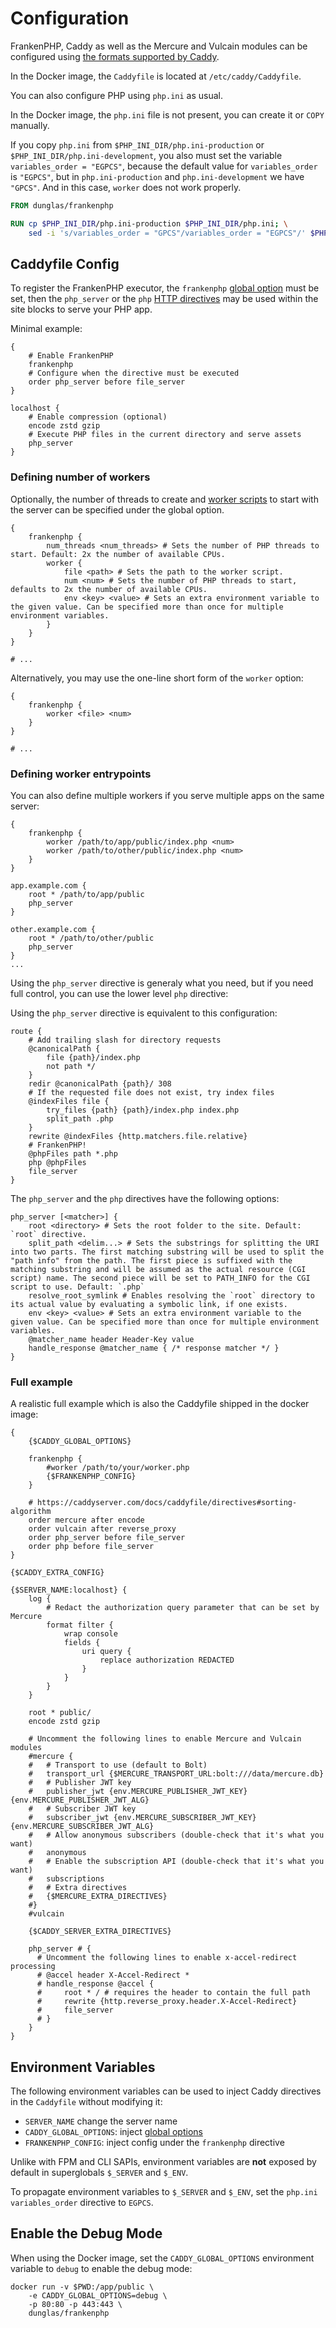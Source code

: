 # Configuration

FrankenPHP, Caddy as well as the Mercure and Vulcain modules can be configured using [the formats supported by Caddy](https://caddyserver.com/docs/getting-started#your-first-config).

In the Docker image, the `Caddyfile` is located at `/etc/caddy/Caddyfile`.

You can also configure PHP using `php.ini` as usual.

In the Docker image, the `php.ini` file is not present, you can create it or `COPY` manually.

If you copy `php.ini` from `$PHP_INI_DIR/php.ini-production` or `$PHP_INI_DIR/php.ini-development`, you also must set the variable `variables_order = "EGPCS"`, because the default value for `variables_order` is `"EGPCS"`, but in `php.ini-production` and `php.ini-development` we have `"GPCS"`. And in this case, `worker` does not work properly.

```dockerfile
FROM dunglas/frankenphp

RUN cp $PHP_INI_DIR/php.ini-production $PHP_INI_DIR/php.ini; \
    sed -i 's/variables_order = "GPCS"/variables_order = "EGPCS"/' $PHP_INI_DIR/php.ini;
```

## Caddyfile Config

To register the FrankenPHP executor, the `frankenphp` [global option](https://caddyserver.com/docs/caddyfile/concepts#global-options) must be set, then the `php_server` or the `php` [HTTP directives](https://caddyserver.com/docs/caddyfile/concepts#directives) may be used within the site blocks to serve your PHP app.

Minimal example:

```caddyfile
{
	# Enable FrankenPHP
	frankenphp
	# Configure when the directive must be executed
	order php_server before file_server
}

localhost {
	# Enable compression (optional)
	encode zstd gzip
	# Execute PHP files in the current directory and serve assets
	php_server
}
```

### Defining number of workers

Optionally, the number of threads to create and [worker scripts](worker.md) to start with the server can be specified under the global option.

```caddyfile
{
	frankenphp {
		num_threads <num_threads> # Sets the number of PHP threads to start. Default: 2x the number of available CPUs.
		worker {
			file <path> # Sets the path to the worker script.
			num <num> # Sets the number of PHP threads to start, defaults to 2x the number of available CPUs.
			env <key> <value> # Sets an extra environment variable to the given value. Can be specified more than once for multiple environment variables.
		}
	}
}

# ...
```

Alternatively, you may use the one-line short form of the `worker` option:

```caddyfile
{
	frankenphp {
		worker <file> <num>
	}
}

# ...
```

### Defining worker entrypoints

You can also define multiple workers if you serve multiple apps on the same server:

```caddyfile
{
	frankenphp {
		worker /path/to/app/public/index.php <num>
		worker /path/to/other/public/index.php <num>
	}
}

app.example.com {
	root * /path/to/app/public
	php_server
}

other.example.com {
	root * /path/to/other/public
	php_server
}
...
```

Using the `php_server` directive is generaly what you need,
but if you need full control, you can use the lower level `php` directive:

Using the `php_server` directive is equivalent to this configuration:

```caddyfile
route {
	# Add trailing slash for directory requests
	@canonicalPath {
		file {path}/index.php
		not path */
	}
	redir @canonicalPath {path}/ 308
	# If the requested file does not exist, try index files
	@indexFiles file {
		try_files {path} {path}/index.php index.php
		split_path .php
	}
	rewrite @indexFiles {http.matchers.file.relative}
	# FrankenPHP!
	@phpFiles path *.php
	php @phpFiles
	file_server
}
```

The `php_server` and the `php` directives have the following options:

```caddyfile
php_server [<matcher>] {
	root <directory> # Sets the root folder to the site. Default: `root` directive.
	split_path <delim...> # Sets the substrings for splitting the URI into two parts. The first matching substring will be used to split the "path info" from the path. The first piece is suffixed with the matching substring and will be assumed as the actual resource (CGI script) name. The second piece will be set to PATH_INFO for the CGI script to use. Default: `.php`
	resolve_root_symlink # Enables resolving the `root` directory to its actual value by evaluating a symbolic link, if one exists.
	env <key> <value> # Sets an extra environment variable to the given value. Can be specified more than once for multiple environment variables.
	@matcher_name header Header-Key value
	handle_response @matcher_name { /* response matcher */ }
}
```

### Full example

A realistic full example which is also the Caddyfile shipped in the docker image:

```caddyfile
{
	{$CADDY_GLOBAL_OPTIONS}

	frankenphp {
		#worker /path/to/your/worker.php
		{$FRANKENPHP_CONFIG}
	}

	# https://caddyserver.com/docs/caddyfile/directives#sorting-algorithm
	order mercure after encode
	order vulcain after reverse_proxy
	order php_server before file_server
	order php before file_server
}

{$CADDY_EXTRA_CONFIG}

{$SERVER_NAME:localhost} {
	log {
		# Redact the authorization query parameter that can be set by Mercure
		format filter {
			wrap console
			fields {
				uri query {
					replace authorization REDACTED
				}
			}
		}
	}

	root * public/
	encode zstd gzip

	# Uncomment the following lines to enable Mercure and Vulcain modules
	#mercure {
	#	# Transport to use (default to Bolt)
	#	transport_url {$MERCURE_TRANSPORT_URL:bolt:///data/mercure.db}
	#	# Publisher JWT key
	#	publisher_jwt {env.MERCURE_PUBLISHER_JWT_KEY} {env.MERCURE_PUBLISHER_JWT_ALG}
	#	# Subscriber JWT key
	#	subscriber_jwt {env.MERCURE_SUBSCRIBER_JWT_KEY} {env.MERCURE_SUBSCRIBER_JWT_ALG}
	#	# Allow anonymous subscribers (double-check that it's what you want)
	#	anonymous
	#	# Enable the subscription API (double-check that it's what you want)
	#	subscriptions
	#	# Extra directives
	#	{$MERCURE_EXTRA_DIRECTIVES}
	#}
	#vulcain

	{$CADDY_SERVER_EXTRA_DIRECTIVES}

	php_server # {
	  #	Uncomment the following lines to enable x-accel-redirect processing
	  #	@accel header X-Accel-Redirect *
	  #	handle_response @accel {
	  #		root * / # requires the header to contain the full path
	  #		rewrite {http.reverse_proxy.header.X-Accel-Redirect}
	  #		file_server
	  #	}
	}
}
```

## Environment Variables

The following environment variables can be used to inject Caddy directives in the `Caddyfile` without modifying it:

* `SERVER_NAME` change the server name
* `CADDY_GLOBAL_OPTIONS`: inject [global options](https://caddyserver.com/docs/caddyfile/options)
* `FRANKENPHP_CONFIG`: inject config under the `frankenphp` directive

Unlike with FPM and CLI SAPIs, environment variables are **not** exposed by default in superglobals `$_SERVER` and `$_ENV`.

To propagate environment variables to `$_SERVER` and `$_ENV`, set the `php.ini` `variables_order` directive to `EGPCS`.

## Enable the Debug Mode

When using the Docker image, set the `CADDY_GLOBAL_OPTIONS` environment variable to `debug` to enable the debug mode:

```console
docker run -v $PWD:/app/public \
    -e CADDY_GLOBAL_OPTIONS=debug \
    -p 80:80 -p 443:443 \
    dunglas/frankenphp
```
